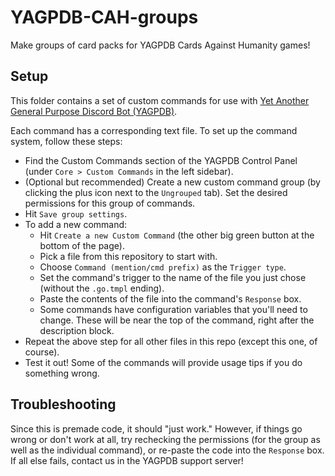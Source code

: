 # YAGPDB-CAH-groups
Make groups of card packs for YAGPDB Cards Against Humanity games!

## Setup
This folder contains a set of custom commands for use with [Yet Another General Purpose Discord Bot (YAGPDB)](https://yagpdb.xyz).

Each command has a corresponding text file. To set up the command system, follow these steps:
- Find the Custom Commands section of the YAGPDB Control Panel (under `Core > Custom Commands` in the left sidebar).
- (Optional but recommended) Create a new custom command group (by clicking the plus icon next to the `Ungrouped` tab). Set the desired permissions for this group of commands.
- Hit `Save group settings`.
- To add a new command:
  + Hit `Create a new Custom Command` (the other big green button at the bottom of the page).
  + Pick a file from this repository to start with.
  + Choose `Command (mention/cmd prefix)` as the `Trigger type`.
  + Set the command's trigger to the name of the file you just chose (without the `.go.tmpl` ending).
  + Paste the contents of the file into the command's `Response` box.
  + Some commands have configuration variables that you'll need to change. These will be near the top of the command, right after the description block.
- Repeat the above step for all other files in this repo (except this one, of course).
- Test it out! Some of the commands will provide usage tips if you do something wrong.

## Troubleshooting
Since this is premade code, it should "just work."
However, if things go wrong or don't work at all, try rechecking the permissions (for the group as well as the individual command), or re-paste the code into the `Response` box.
If all else fails, contact us in the YAGPDB support server!
